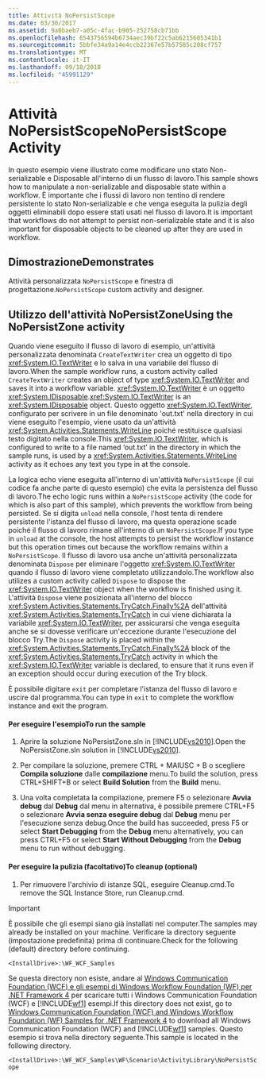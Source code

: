 ```yaml
---
title: Attività NoPersistScope
ms.date: 03/30/2017
ms.assetid: 9a0baeb7-a05c-4fac-b905-252758cb71bb
ms.openlocfilehash: 6543756594b6734aec39bf22c5ab6215605341b1
ms.sourcegitcommit: 5bbfe34a9a14e4ccb22367e57b57585c208cf757
ms.translationtype: MT
ms.contentlocale: it-IT
ms.lasthandoff: 09/18/2018
ms.locfileid: "45991129"
---
```

# <a name="nopersistscope-activity"></a><span data-ttu-id="d5a21-102">Attività NoPersistScope</span><span class="sxs-lookup"><span data-stu-id="d5a21-102">NoPersistScope Activity</span></span>
<span data-ttu-id="d5a21-103">In questo esempio viene illustrato come modificare uno stato Non-serializable e Disposable all'interno di un flusso di lavoro.</span><span class="sxs-lookup"><span data-stu-id="d5a21-103">This sample shows how to manipulate a non-serializable and disposable state within a workflow.</span></span> <span data-ttu-id="d5a21-104">È importante che i flussi di lavoro non tentino di rendere persistente lo stato Non-serializable e che venga eseguita la pulizia degli oggetti eliminabili dopo essere stati usati nel flusso di lavoro.</span><span class="sxs-lookup"><span data-stu-id="d5a21-104">It is important that workflows do not attempt to persist non-serializable state and it is also important for disposable objects to be cleaned up after they are used in workflow.</span></span>  
  
## <a name="demonstrates"></a><span data-ttu-id="d5a21-105">Dimostrazione</span><span class="sxs-lookup"><span data-stu-id="d5a21-105">Demonstrates</span></span>  
 <span data-ttu-id="d5a21-106">Attività personalizzata `NoPersistScope` e finestra di progettazione.</span><span class="sxs-lookup"><span data-stu-id="d5a21-106">`NoPersistScope` custom activity and designer.</span></span>  
  
## <a name="using-the-nopersistzone-activity"></a><span data-ttu-id="d5a21-107">Utilizzo dell'attività NoPersistZone</span><span class="sxs-lookup"><span data-stu-id="d5a21-107">Using the NoPersistZone activity</span></span>  
 <span data-ttu-id="d5a21-108">Quando viene eseguito il flusso di lavoro di esempio, un'attività personalizzata denominata `CreateTextWriter` crea un oggetto di tipo <xref:System.IO.TextWriter> e lo salva in una variabile del flusso di lavoro.</span><span class="sxs-lookup"><span data-stu-id="d5a21-108">When the sample workflow runs, a custom activity called `CreateTextWriter` creates an object of type <xref:System.IO.TextWriter> and saves it into a workflow variable.</span></span> <span data-ttu-id="d5a21-109"><xref:System.IO.TextWriter> è un oggetto <xref:System.IDisposable>.</span><span class="sxs-lookup"><span data-stu-id="d5a21-109"><xref:System.IO.TextWriter> is an <xref:System.IDisposable> object.</span></span> <span data-ttu-id="d5a21-110">Questo oggetto <xref:System.IO.TextWriter>, configurato per scrivere in un file denominato 'out.txt' nella directory in cui viene eseguito l'esempio, viene usato da un'attività <xref:System.Activities.Statements.WriteLine> poiché restituisce qualsiasi testo digitato nella console.</span><span class="sxs-lookup"><span data-stu-id="d5a21-110">This <xref:System.IO.TextWriter>, which is configured to write to a file named ‘out.txt’ in the directory in which the sample runs, is used by a <xref:System.Activities.Statements.WriteLine> activity as it echoes any text you type in at the console.</span></span>  
  
 <span data-ttu-id="d5a21-111">La logica echo viene eseguita all'interno di un'attività `NoPersistScope` (il cui codice fa anche parte di questo esempio) che evita la persistenza del flusso di lavoro.</span><span class="sxs-lookup"><span data-stu-id="d5a21-111">The echo logic runs within a `NoPersistScope` activity (the code for which is also part of this sample), which prevents the workflow from being persisted.</span></span> <span data-ttu-id="d5a21-112">Se si digita `unload` nella console, l'host tenta di rendere persistente l'istanza del flusso di lavoro, ma questa operazione scade poiché il flusso di lavoro rimane all'interno di un `NoPersistScope`.</span><span class="sxs-lookup"><span data-stu-id="d5a21-112">If you type in `unload` at the console, the host attempts to persist the workflow instance but this operation times out because the workflow remains within a `NoPersistScope`.</span></span> <span data-ttu-id="d5a21-113">Il flusso di lavoro usa anche un'attività personalizzata denominata `Dispose` per eliminare l'oggetto <xref:System.IO.TextWriter> quando il flusso di lavoro viene completato utilizzandolo.</span><span class="sxs-lookup"><span data-stu-id="d5a21-113">The workflow also utilizes a custom activity called `Dispose` to dispose the <xref:System.IO.TextWriter> object when the workflow is finished using it.</span></span> <span data-ttu-id="d5a21-114">L'attività `Dispose` viene posizionata all'interno del blocco <xref:System.Activities.Statements.TryCatch.Finally%2A> dell'attività <xref:System.Activities.Statements.TryCatch> in cui viene dichiarata la variabile <xref:System.IO.TextWriter>, per assicurarsi che venga eseguita anche se si dovesse verificare un'eccezione durante l'esecuzione del blocco Try.</span><span class="sxs-lookup"><span data-stu-id="d5a21-114">The `Dispose` activity is placed within the <xref:System.Activities.Statements.TryCatch.Finally%2A> block of the <xref:System.Activities.Statements.TryCatch> activity in which the <xref:System.IO.TextWriter> variable is declared, to ensure that it runs even if an exception should occur during execution of the Try block.</span></span>  
  
 <span data-ttu-id="d5a21-115">È possibile digitare `exit` per completare l'istanza del flusso di lavoro e uscire dal programma.</span><span class="sxs-lookup"><span data-stu-id="d5a21-115">You can type in `exit` to complete the workflow instance and exit the program.</span></span>  
  
#### <a name="to-run-the-sample"></a><span data-ttu-id="d5a21-116">Per eseguire l'esempio</span><span class="sxs-lookup"><span data-stu-id="d5a21-116">To run the sample</span></span>  
  
1.  <span data-ttu-id="d5a21-117">Aprire la soluzione NoPersistZone.sln in [!INCLUDE[vs2010](../../../../includes/vs2010-md.md)].</span><span class="sxs-lookup"><span data-stu-id="d5a21-117">Open the NoPersistZone.sln solution in [!INCLUDE[vs2010](../../../../includes/vs2010-md.md)].</span></span>  
  
2.  <span data-ttu-id="d5a21-118">Per compilare la soluzione, premere CTRL + MAIUSC + B o scegliere **Compila soluzione** dalle **compilazione** menu.</span><span class="sxs-lookup"><span data-stu-id="d5a21-118">To build the solution, press CTRL+SHIFT+B or select **Build Solution** from the **Build** menu.</span></span>  
  
3.  <span data-ttu-id="d5a21-119">Una volta completata la compilazione, premere F5 o selezionare **Avvia debug** dal **Debug** dal menu in alternativa, è possibile premere CTRL+F5 o selezionare **Avvia senza eseguire debug** dal **Debug** menu per l'esecuzione senza debug.</span><span class="sxs-lookup"><span data-stu-id="d5a21-119">Once the build has succeeded, press F5 or select **Start Debugging** from the **Debug** menu alternatively, you can press CTRL+F5 or select **Start Without Debugging** from the **Debug** menu to run without debugging.</span></span>  
  
#### <a name="to-cleanup-optional"></a><span data-ttu-id="d5a21-120">Per eseguire la pulizia (facoltativo)</span><span class="sxs-lookup"><span data-stu-id="d5a21-120">To cleanup (optional)</span></span>  
  
1.  <span data-ttu-id="d5a21-121">Per rimuovere l'archivio di istanze SQL, eseguire Cleanup.cmd.</span><span class="sxs-lookup"><span data-stu-id="d5a21-121">To remove the SQL Instance Store, run Cleanup.cmd.</span></span>  
  
> [!IMPORTANT]
>  <span data-ttu-id="d5a21-122">È possibile che gli esempi siano già installati nel computer.</span><span class="sxs-lookup"><span data-stu-id="d5a21-122">The samples may already be installed on your machine.</span></span> <span data-ttu-id="d5a21-123">Verificare la directory seguente (impostazione predefinita) prima di continuare.</span><span class="sxs-lookup"><span data-stu-id="d5a21-123">Check for the following (default) directory before continuing.</span></span>  
>   
>  `<InstallDrive>:\WF_WCF_Samples`  
>   
>  <span data-ttu-id="d5a21-124">Se questa directory non esiste, andare al [Windows Communication Foundation (WCF) e gli esempi di Windows Workflow Foundation (WF) per .NET Framework 4](https://go.microsoft.com/fwlink/?LinkId=150780) per scaricare tutti i Windows Communication Foundation (WCF) e [!INCLUDE[wf1](../../../../includes/wf1-md.md)] esempi.</span><span class="sxs-lookup"><span data-stu-id="d5a21-124">If this directory does not exist, go to [Windows Communication Foundation (WCF) and Windows Workflow Foundation (WF) Samples for .NET Framework 4](https://go.microsoft.com/fwlink/?LinkId=150780) to download all Windows Communication Foundation (WCF) and [!INCLUDE[wf1](../../../../includes/wf1-md.md)] samples.</span></span> <span data-ttu-id="d5a21-125">Questo esempio si trova nella directory seguente.</span><span class="sxs-lookup"><span data-stu-id="d5a21-125">This sample is located in the following directory.</span></span>  
>   
>  `<InstallDrive>:\WF_WCF_Samples\WF\Scenario\ActivityLibrary\NoPersistScope`